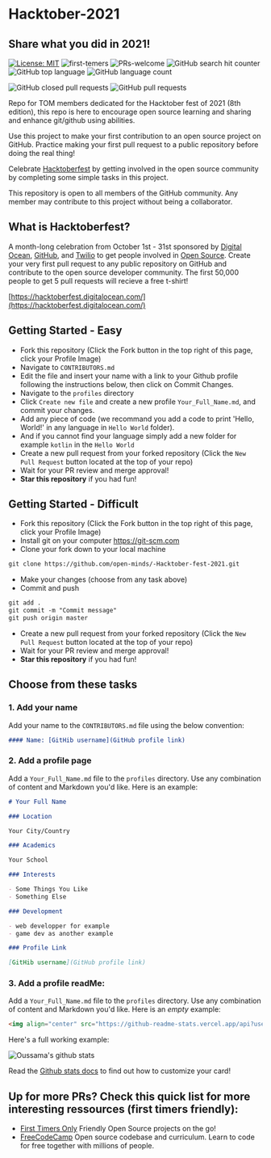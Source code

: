 # Hacktober-2021
## Share what you did in 2021!

[![License: MIT](https://img.shields.io/badge/License-MIT-success.svg)](https://github.com/open-minds/-Hacktober-fest-2021/blob/master/LICENSE)
![first-temers](https://img.shields.io/badge/first--timers-friendly-blue)
![PRs-welcome](https://img.shields.io/badge/Pull%20Requests-Welcome-success)
![GitHub search hit counter](https://img.shields.io/github/search/open-minds/-Hacktober-fest-2021/hacktoberfest?color=red&style=flat-square)
![GitHub top language](https://img.shields.io/github/languages/top/open-minds/-Hacktober-fest-2021?color=teal&style=flat-square)
![GitHub language count](https://img.shields.io/github/languages/count/open-minds/-Hacktober-fest-2021?style=flat-square)

![GitHub closed pull requests](https://img.shields.io/github/issues-pr-closed/open-minds/-Hacktober-fest-2021?style=flat-square)
![GitHub pull requests](https://img.shields.io/github/issues-pr-raw/open-minds/-Hacktober-fest-2021?color=green&style=flat-square)


Repo for TOM members dedicated for the Hacktober fest of 2021 (8th edition), this repo is here to encourage open source learning and sharing and enhance git/github using abilities.

Use this project to make your first contribution to an open source project on GitHub. Practice making your first pull request to a public repository before doing the real thing!

Celebrate [Hacktoberfest](https://hacktoberfest.digitalocean.com/) by getting involved in the open source community by completing some simple tasks in this project.

This repository is open to all members of the GitHub community. Any member may contribute to this project without being a collaborator.

## What is Hacktoberfest?
A month-long celebration from October 1st - 31st sponsored by [Digital Ocean](https://www.digitalocean.com/), [GitHub](https://github.com/), and [Twilio](https://www.twilio.com/) to get people involved in [Open Source](https://github.com/open-source). Create your very first pull request to any public repository on GitHub and contribute to the open source developer community. The first 50,000 people to get 5 pull requests will recieve a free t-shirt!

[https://hacktoberfest.digitalocean.com/](https://hacktoberfest.digitalocean.com/)

## Getting Started - Easy
* Fork this repository (Click the Fork button in the top right of this page, click your Profile Image)
* Navigate to `CONTRIBUTORS.md`
* Edit the file and insert your name with a link to your Github profile following the instructions below, then click on Commit Changes.
* Navigate to the `profiles` directory
* Click `Create new file` and create a new profile `Your_Full_Name.md`, and commit your changes.
* Add any piece of code (we recommand you add a code to print 'Hello, World!' in any language in `Hello World` folder).
* And if you cannot find your language simply add a new folder for example `kotlin` in the `Hello World`
* Create a new pull request from your forked repository (Click the `New Pull Request` button located at the top of your repo)
* Wait for your PR review and merge approval!
* __Star this repository__ if you had fun!

## Getting Started - Difficult
* Fork this repository (Click the Fork button in the top right of this page, click your Profile Image)
* Install git on your computer https://git-scm.com
* Clone your fork down to your local machine

```markdown
git clone https://github.com/open-minds/-Hacktober-fest-2021.git
```

* Make your changes (choose from any task above)
* Commit and push

```markdown
git add .
git commit -m "Commit message"
git push origin master
```
* Create a new pull request from your forked repository (Click the `New Pull Request` button located at the top of your repo)
* Wait for your PR review and merge approval!
* __Star this repository__ if you had fun!


## Choose from these tasks
### 1. Add your name
Add your name to the `CONTRIBUTORS.md` file using the below convention:

```markdown
#### Name: [GitHib username](GitHub profile link)
```

### 2. Add a profile page
Add a `Your_Full_Name.md` file to the `profiles` directory. Use any combination of content and Markdown you'd like. Here is an example:

```markdown
# Your Full Name

### Location

Your City/Country

### Academics

Your School

### Interests

- Some Things You Like
- Something Else

### Development

- web developper for example
- game dev as another example

### Profile Link

[GitHib username](GitHub profile link)
```
### 3. Add a profile readMe:

Add a `Your_Full_Name.md` file to the `profiles` directory. Use any combination of content and Markdown you'd like. Here is an *empty* example:

```markdown
<img align="center" src="https://github-readme-stats.vercel.app/api?username=username&show_icons=true&theme=dracula&line_height=27" alt="Username's github stats"/>

```

Here's a full working example:

<img align="center" src="https://github-readme-stats.vercel.app/api?username=oussamabonnor1&show_icons=true&theme=dracula&line_height=27" alt="Oussama's github stats"/>

Read the [Github stats docs](https://github.com/anuraghazra/github-readme-stats) to find out how to customize your card!

## Up for more PRs? Check this quick list for more interesting ressources (first timers friendly):
* [First Timers Only](https://www.firsttimersonly.com/) Friendly Open Source projects on the go!
* [FreeCodeCamp](https://github.com/freeCodeCamp/freeCodeCamp) Open source codebase and curriculum. Learn to code for free together with millions of people.

